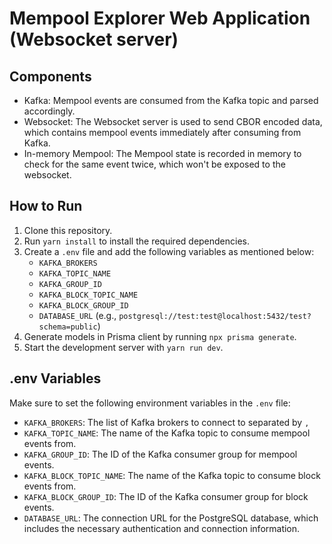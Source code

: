 # Mempool Explorer Web Application (Websocket server)

## Components

- Kafka: Mempool events are consumed from the Kafka topic and parsed accordingly.
- Websocket: The Websocket server is used to send CBOR encoded data, which contains mempool events immediately after consuming from Kafka.
- In-memory Mempool: The Mempool state is recorded in memory to check for the same event twice, which won't be exposed to the websocket.

## How to Run

1. Clone this repository.
2. Run `yarn install` to install the required dependencies.
3. Create a `.env` file and add the following variables as mentioned below:
   - `KAFKA_BROKERS`
   - `KAFKA_TOPIC_NAME`
   - `KAFKA_GROUP_ID`
   - `KAFKA_BLOCK_TOPIC_NAME`
   - `KAFKA_BLOCK_GROUP_ID`
   - `DATABASE_URL` (e.g., `postgresql://test:test@localhost:5432/test?schema=public`)
4. Generate models in Prisma client by running `npx prisma generate`.
5. Start the development server with `yarn run dev`.

## .env Variables

Make sure to set the following environment variables in the `.env` file:

- `KAFKA_BROKERS`: The list of Kafka brokers to connect to separated by `,`
- `KAFKA_TOPIC_NAME`: The name of the Kafka topic to consume mempool events from.
- `KAFKA_GROUP_ID`: The ID of the Kafka consumer group for mempool events.
- `KAFKA_BLOCK_TOPIC_NAME`: The name of the Kafka topic to consume block events from.
- `KAFKA_BLOCK_GROUP_ID`: The ID of the Kafka consumer group for block events.
- `DATABASE_URL`: The connection URL for the PostgreSQL database, which includes the necessary authentication and connection information.
